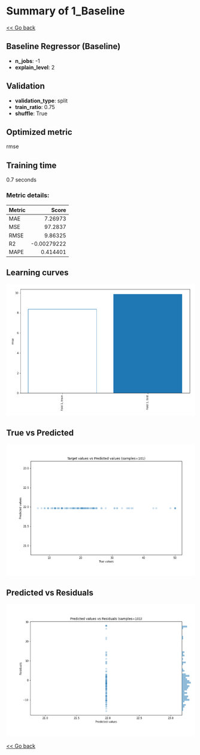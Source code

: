 # Summary of 1_Baseline

[<< Go back](../README.md)


## Baseline Regressor (Baseline)
- **n_jobs**: -1
- **explain_level**: 2

## Validation
 - **validation_type**: split
 - **train_ratio**: 0.75
 - **shuffle**: True

## Optimized metric
rmse

## Training time

0.7 seconds

### Metric details:
| Metric   |       Score |
|:---------|------------:|
| MAE      |  7.26973    |
| MSE      | 97.2837     |
| RMSE     |  9.86325    |
| R2       | -0.00279222 |
| MAPE     |  0.414401   |



## Learning curves
![Learning curves](learning_curves.png)
## True vs Predicted

![True vs Predicted](true_vs_predicted.png)


## Predicted vs Residuals

![Predicted vs Residuals](predicted_vs_residuals.png)



[<< Go back](../README.md)
